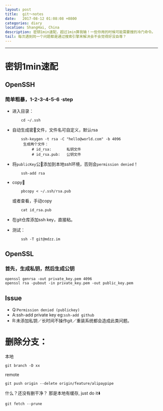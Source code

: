 ```yaml
---
layout: post
title:  git～notes
date:   2017-08-12 01:08:08 +0800
categories: diary
location: ShangHai, China
description: 密钥1min速配，超过1min算我输！一些你用的时候可能需要搜的冷门命令。
tail: 每次遇到同一个问题都是通过搜索引擎来解决会不会觉得好没自尊？
---
```

---

# 密钥1min速配
OpenSSH
---------
### 简单粗暴，1-2-3-4-5-6 ·step
+ 进入目录：
    
    ```
        cd ~/.ssh
    ```
+ 自动生成密🔑文件，文件名可自定义，默认rsa

    ```
        ssh-keygen -t rsa -C "hello@world.com" -b 4096
         生成两个文件：
             # id_rsa:       私钥文件
             # id_rsa.pub:   公钥文件
    ```
    
+ 将`publicKey`公🔑添加到本地ssh环境，否则会`permission denied`！
    
    ```
        ssh-add rsa
    ```
+ copy🔑
    
    ```
        pbcopy < ~/.ssh/rsa.pub
    ```
    或者查看，手动copy
    ```
        cat id_rsa.pub
    ```
+ 在git仓库添加ssh key，直接粘。

+ 测试：
    ```
        ssh -T git@mdzz.im
    ```
OpenSSL
-------------------
### 首先，生成私钥，然后生成公钥
```
openssl genrsa -out private_key.pem 4096
openssl rsa -pubout -in private_key.pem -out public_key.pem
```

Issue
--------------
+ Q:`Permission denied (publickey)`
+ A:ssh-add private key eg:`ssh-add github`
+ R:未添加私钥／长时间不操作git／重装系统都会造成此类问题。



# 删除分支：

本地

```
git branch -D xx
```
remote

```
git push origin --delete origin/feature/alipaypipe 
```

什么？还没有删干净？
那是本地有缓存, just do it⬇️

```
git fetch --prune
```